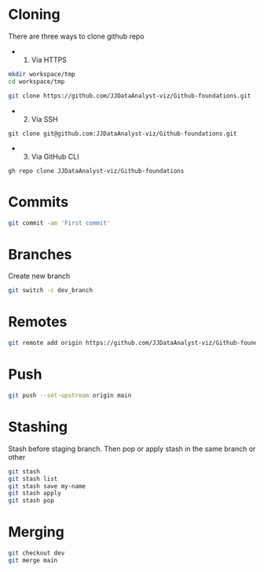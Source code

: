 
# Cloning 
There are three ways to clone github repo

- 1. Via HTTPS
```sh
mkdir workspace/tmp
cd workspace/tmp

```

```sh
git clone https://github.com/JJDataAnalyst-viz/Github-foundations.git
```

- 2. Via SSH

```ssh
git clone git@github.com:JJDataAnalyst-viz/Github-foundations.git
```

- 3. Via GitHub CLI

```Github CLI
gh repo clone JJDataAnalyst-viz/Github-foundations
```
# Commits

```sh
git commit -am 'First commit'
```

# Branches

Create new branch 

```sh
git switch -c dev_branch
```

# Remotes

```sh
git remote add origin https://github.com/JJDataAnalyst-viz/Github-foundations.git

```
# Push
``` sh
git push --set-upstream origin main 
```


# Stashing

Stash before staging branch.
Then pop or apply stash in the same branch or other
```sh
git stash 
git stash list 
git stash save my-name
git stash apply
git stash pop

```
# Merging


```sh
git checkout dev
git merge main
```